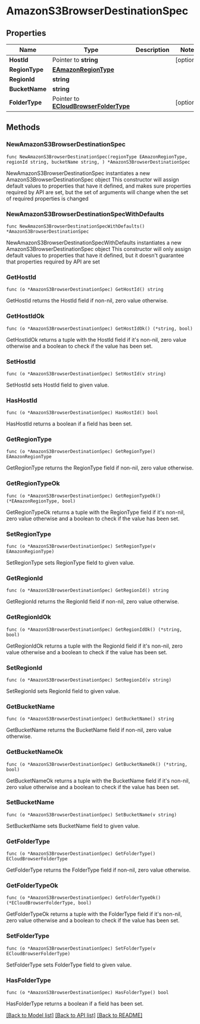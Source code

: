 # AmazonS3BrowserDestinationSpec

## Properties

Name | Type | Description | Notes
------------ | ------------- | ------------- | -------------
**HostId** | Pointer to **string** |  | [optional] 
**RegionType** | [**EAmazonRegionType**](EAmazonRegionType.md) |  | 
**RegionId** | **string** |  | 
**BucketName** | **string** |  | 
**FolderType** | Pointer to [**ECloudBrowserFolderType**](ECloudBrowserFolderType.md) |  | [optional] 

## Methods

### NewAmazonS3BrowserDestinationSpec

`func NewAmazonS3BrowserDestinationSpec(regionType EAmazonRegionType, regionId string, bucketName string, ) *AmazonS3BrowserDestinationSpec`

NewAmazonS3BrowserDestinationSpec instantiates a new AmazonS3BrowserDestinationSpec object
This constructor will assign default values to properties that have it defined,
and makes sure properties required by API are set, but the set of arguments
will change when the set of required properties is changed

### NewAmazonS3BrowserDestinationSpecWithDefaults

`func NewAmazonS3BrowserDestinationSpecWithDefaults() *AmazonS3BrowserDestinationSpec`

NewAmazonS3BrowserDestinationSpecWithDefaults instantiates a new AmazonS3BrowserDestinationSpec object
This constructor will only assign default values to properties that have it defined,
but it doesn't guarantee that properties required by API are set

### GetHostId

`func (o *AmazonS3BrowserDestinationSpec) GetHostId() string`

GetHostId returns the HostId field if non-nil, zero value otherwise.

### GetHostIdOk

`func (o *AmazonS3BrowserDestinationSpec) GetHostIdOk() (*string, bool)`

GetHostIdOk returns a tuple with the HostId field if it's non-nil, zero value otherwise
and a boolean to check if the value has been set.

### SetHostId

`func (o *AmazonS3BrowserDestinationSpec) SetHostId(v string)`

SetHostId sets HostId field to given value.

### HasHostId

`func (o *AmazonS3BrowserDestinationSpec) HasHostId() bool`

HasHostId returns a boolean if a field has been set.

### GetRegionType

`func (o *AmazonS3BrowserDestinationSpec) GetRegionType() EAmazonRegionType`

GetRegionType returns the RegionType field if non-nil, zero value otherwise.

### GetRegionTypeOk

`func (o *AmazonS3BrowserDestinationSpec) GetRegionTypeOk() (*EAmazonRegionType, bool)`

GetRegionTypeOk returns a tuple with the RegionType field if it's non-nil, zero value otherwise
and a boolean to check if the value has been set.

### SetRegionType

`func (o *AmazonS3BrowserDestinationSpec) SetRegionType(v EAmazonRegionType)`

SetRegionType sets RegionType field to given value.


### GetRegionId

`func (o *AmazonS3BrowserDestinationSpec) GetRegionId() string`

GetRegionId returns the RegionId field if non-nil, zero value otherwise.

### GetRegionIdOk

`func (o *AmazonS3BrowserDestinationSpec) GetRegionIdOk() (*string, bool)`

GetRegionIdOk returns a tuple with the RegionId field if it's non-nil, zero value otherwise
and a boolean to check if the value has been set.

### SetRegionId

`func (o *AmazonS3BrowserDestinationSpec) SetRegionId(v string)`

SetRegionId sets RegionId field to given value.


### GetBucketName

`func (o *AmazonS3BrowserDestinationSpec) GetBucketName() string`

GetBucketName returns the BucketName field if non-nil, zero value otherwise.

### GetBucketNameOk

`func (o *AmazonS3BrowserDestinationSpec) GetBucketNameOk() (*string, bool)`

GetBucketNameOk returns a tuple with the BucketName field if it's non-nil, zero value otherwise
and a boolean to check if the value has been set.

### SetBucketName

`func (o *AmazonS3BrowserDestinationSpec) SetBucketName(v string)`

SetBucketName sets BucketName field to given value.


### GetFolderType

`func (o *AmazonS3BrowserDestinationSpec) GetFolderType() ECloudBrowserFolderType`

GetFolderType returns the FolderType field if non-nil, zero value otherwise.

### GetFolderTypeOk

`func (o *AmazonS3BrowserDestinationSpec) GetFolderTypeOk() (*ECloudBrowserFolderType, bool)`

GetFolderTypeOk returns a tuple with the FolderType field if it's non-nil, zero value otherwise
and a boolean to check if the value has been set.

### SetFolderType

`func (o *AmazonS3BrowserDestinationSpec) SetFolderType(v ECloudBrowserFolderType)`

SetFolderType sets FolderType field to given value.

### HasFolderType

`func (o *AmazonS3BrowserDestinationSpec) HasFolderType() bool`

HasFolderType returns a boolean if a field has been set.


[[Back to Model list]](../README.md#documentation-for-models) [[Back to API list]](../README.md#documentation-for-api-endpoints) [[Back to README]](../README.md)


